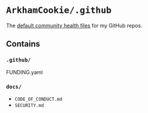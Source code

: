# `ArkhamCookie/.github`

The [default community health files](https://docs.github.com/communities/setting-up-your-project-for-healthy-contributions/creating-a-default-community-health-file) for my GitHub repos.

## Contains

### `.github/`

FUNDING.yaml

### `docs/`

- `CODE_OF_CONDUCT.md`
- `SECURITY.md`

